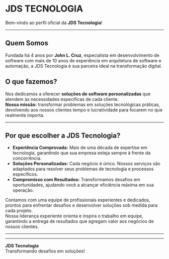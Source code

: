 # JDS TECNOLOGIA

Bem-vindo ao perfil oficial da **JDS Tecnologia**!

---

## Quem Somos

Fundada há 4 anos por **John L. Cruz**, especialista em desenvolvimento de software com mais de 10 anos de experiência em arquitetura de software e automação, a JDS Tecnologia é sua parceira ideal na transformação digital.

## O que fazemos?

Nos dedicamos a oferecer **soluções de software personalizadas** que atendem às necessidades específicas de cada cliente.  
**Nossa missão:** transformar problemas em soluções tecnológicas práticas, devolvendo aos nossos clientes tempo e lucratividade para focarem no que realmente importa.

---

## Por que escolher a JDS Tecnologia?

- **Experiência Comprovada:** Mais de uma década de expertise em tecnologia, garantindo que sua empresa esteja sempre à frente da concorrência.
- **Soluções Personalizadas:** Cada negócio é único. Nossos serviços são adaptados para resolver seus problemas de tecnologia e processos específicos.
- **Compromisso com Resultados:** Transformamos desafios em oportunidades, ajudando você a alcançar eficiência máxima em sua operação.

Contamos com uma equipe de profissionais experientes e dedicados, prontos para enfrentar desafios e desenvolver soluções sob medida para cada projeto.  
Nossa liderança experiente orienta e inspira o trabalho em equipe, garantindo a entrega de resultados que agregam valor aos negócios de nossos clientes.

---

<!-- Se desejar, adicione abaixo tecnologias, projetos ou formas de contato -->



<!-- 
Adicione aqui:
- Principais tecnologias utilizadas
- Exemplos de projetos
- Links para LinkedIn, site, e-mail, etc.
-->

---

**JDS Tecnologia**  
Transformando desafios em soluções!
